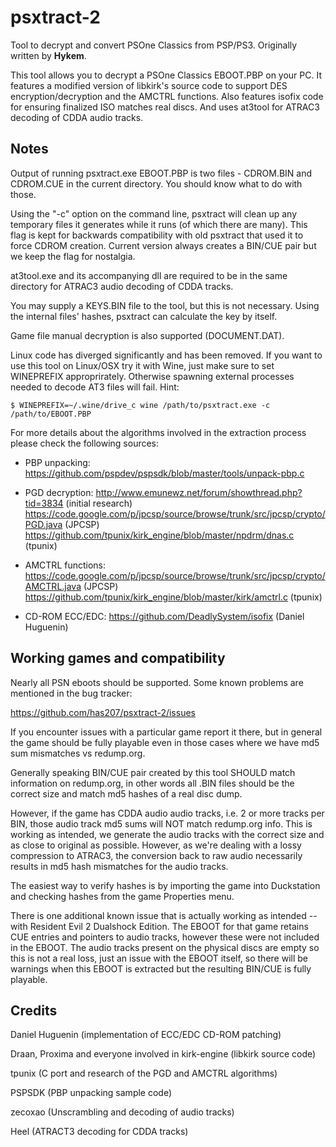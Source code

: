 psxtract-2
==========

Tool to decrypt and convert PSOne Classics from PSP/PS3.
Originally written by **Hykem**.

This tool allows you to decrypt a PSOne Classics EBOOT.PBP on your PC.
It features a modified version of libkirk's source code to support DES
encryption/decryption and the AMCTRL functions.
Also features isofix code for ensuring finalized ISO matches real discs.
And uses at3tool for ATRAC3 decoding of CDDA audio tracks.


Notes
-------

Output of running psxtract.exe EBOOT.PBP is two files - CDROM.BIN and
CDROM.CUE in the current directory. You should know what to do with those.

Using the "-c" option on the command line, psxtract will clean up any
temporary files it generates while it runs (of which there are many).
This flag is kept for backwards compatibility with old psxtract that used
it to force CDROM creation. Current version always creates a BIN/CUE pair
but we keep the flag for nostalgia.

at3tool.exe and its accompanying dll are required to be in the same
directory for ATRAC3 audio decoding of CDDA tracks.

You may supply a KEYS.BIN file to the tool, but this is not necessary.
Using the internal files' hashes, psxtract can calculate the key by itself.

Game file manual decryption is also supported (DOCUMENT.DAT).

Linux code has diverged significantly and has been removed. If you want to use
this tool on Linux/OSX try it with Wine, just make sure to set WINEPREFIX approprirately.
Otherwise spawning external processes needed to decode AT3 files will fail. Hint:


```$ WINEPREFIX=~/.wine/drive_c wine /path/to/psxtract.exe -c /path/to/EBOOT.PBP```

For more details about the algorithms involved in the extraction process
please check the following sources:
- PBP unpacking: 
  https://github.com/pspdev/pspsdk/blob/master/tools/unpack-pbp.c

- PGD decryption:
  http://www.emunewz.net/forum/showthread.php?tid=3834 (initial research)
  https://code.google.com/p/jpcsp/source/browse/trunk/src/jpcsp/crypto/PGD.java (JPCSP)
  https://github.com/tpunix/kirk_engine/blob/master/npdrm/dnas.c (tpunix)

- AMCTRL functions:
  https://code.google.com/p/jpcsp/source/browse/trunk/src/jpcsp/crypto/AMCTRL.java (JPCSP)
  https://github.com/tpunix/kirk_engine/blob/master/kirk/amctrl.c (tpunix)
  
- CD-ROM ECC/EDC:
  https://github.com/DeadlySystem/isofix (Daniel Huguenin)


Working games and compatibility
-------------------------------

Nearly all PSN eboots should be supported. Some known problems are mentioned in the bug tracker:

  https://github.com/has207/psxtract-2/issues

If you encounter issues with a particular game report it there, but in general the game should
be fully playable even in those cases where we have md5 sum mismatches vs redump.org.

Generally speaking BIN/CUE pair created by this tool SHOULD match information on redump.org,
in other words all .BIN files should be the correct size and match md5 hashes
of a real disc dump.

However, if the game has CDDA audio audio tracks, i.e. 2 or more tracks per BIN, those audio
track md5 sums will NOT match redump.org info. This is working as intended, we generate the
audio tracks with the correct size and as close to original as possible. However, as we're dealing
with a lossy compression to ATRAC3, the conversion back to raw audio necessarily results in md5 hash
mismatches for the audio tracks.

The easiest way to verify hashes is by importing the game into Duckstation and checking hashes from
the game Properties menu.

There is one additional known issue that is actually working as intended -- with Resident Evil 2 Dualshock Edition. The EBOOT for that game retains
CUE entries and pointers to audio tracks, however these were not included in the EBOOT.
The audio tracks present on the physical discs are empty so this is not a real loss, just an issue
with the EBOOT itself, so there will be warnings when this EBOOT is extracted but the resulting
BIN/CUE is fully playable.


Credits
-------

Daniel Huguenin (implementation of ECC/EDC CD-ROM patching) 

Draan, Proxima and everyone involved in kirk-engine (libkirk source code)

tpunix (C port and research of the PGD and AMCTRL algorithms)

PSPSDK (PBP unpacking sample code)

zecoxao (Unscrambling and decoding of audio tracks)

Heel (ATRACT3 decoding for CDDA tracks)
